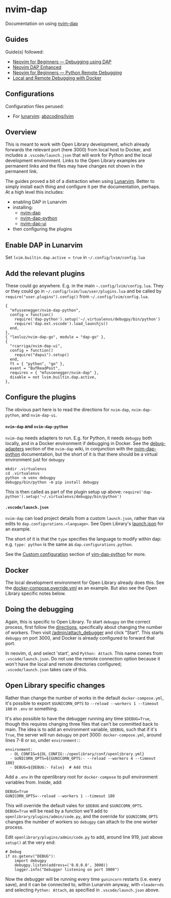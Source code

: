 # nvim-dap

Documentation on using [nvim-dap](https://github.com/mfussenegger/nvim-dap)

## Guides

Guide(s) followed:
- [Neovim for Beginners — Debugging using DAP](https://alpha2phi.medium.com/neovim-for-beginners-debugging-using-dap-44626a767f57)
- [Neovim DAP Enhanced](https://alpha2phi.medium.com/neovim-dap-enhanced-ebc730ff498b)
- [Neovim for Beginners — Python Remote Debugging](https://alpha2phi.medium.com/neovim-for-beginners-python-remote-debugging-7dac13e2a469)
- [Local and Remote Debugging with Docker](https://github.com/mfussenegger/nvim-dap/wiki/Local-and-Remote-Debugging-with-Docker)

## Configurations

Configuration files perused:
- For [lunarvim](https://www.lunarvim.org): [abzcoding/lvim](https://github.com/abzcoding/lvim/blob/58e6014259937ee99579e9077bb63fdc8a3f1caa/lua/user/dap.lua#L212)

## Overview

This is meant to work with Open Library development, which already forwards the relevant port (here 3000) from local host to Docker, and includes a `.vscode/launch.json` that will work for Python and the local development environment. Links to the Open Library examples are permanent links and the files may have changes not shown in the permanent link.

The guides proved a bit of a distraction when using [Lunarvim](https://www.lunarvim.org). Better to simply install each thing and configure it per the documentation, perhaps. At a high level this includes:
- enabling DAP in Lunarvim
- installing:
  - [nvim-dap](https://github.com/mfussenegger/nvim-dap)
  - [nvim-dap-python](https://github.com/mfussenegger/nvim-dap-python)
  - [nvim-dap-ui](https://github.com/rcarriga/nvim-dap-ui)
- then configuring the plugins

## Enable DAP in Lunarvim

Set `lvim.builtin.dap.active = true` in `~/.config/lvim/config.lua`

## Add the relevant plugins

These could go anywhere. E.g. in the main `~.config/lvim/config.lua`.
They or they could go in `~/.config/lvim/lua/user/plugins.lua` and be called by `require("user.plugins").config()` from `~/.config/lvim/config.lua`.

    {
      "mfussenegger/nvim-dap-python",
      config = function()
        require('dap-python').setup('~/.virtualenvs/debugpy/bin/python')
        require('dap.ext.vscode').load_launchjs()
      end,
    },
    { "leoluz/nvim-dap-go", module = "dap-go" },
    {
      "rcarriga/nvim-dap-ui",
      config = function()
        require("dapui").setup()
      end,
      ft = { "python", "go" },
      event = "BufReadPost",
      requires = { "mfussenegger/nvim-dap" },
      disable = not lvim.builtin.dap.active,
    },

## Configure the plugins

The obvious part here is to read the directions for `nvim-dap`, `nvim-dap-python`, and `nvim-dap-ui`.

#### `nvim-dap` and `nvim-dap-python`

`nvim-dap` needs adapters to run. E.g. for Python, it needs `debugpy` both locally, and in a Docker environment if debugging in Docker. See the [debug-adapters](https://github.com/mfussenegger/nvim-dap/wiki/Debug-Adapter-installation#python) section of the `nvim-dap` wiki, in conjunction with the [nvim-dap-python](https://github.com/mfussenegger/nvim-dap-python) documentation, but the short of it is that there should be a virtual environment just for `debugpy`

    mkdir .virtualenvs
    cd .virtualenvs
    python -m venv debugpy
    debugpy/bin/python -m pip install debugpy

This is then called as part of the plugin setup up above: `require('dap-python').setup('~/.virtualenvs/debugpy/bin/python')`

#### `.vscode/launch.json`

`nvim-dap` can load project details from a custom `launch.json`, rather than via edits to `dap.configurations.<language>`. See Open Library's [launch.json](https://github.com/internetarchive/openlibrary/blob/6d10bb3cf441a2aed594f018fb150c4f477630f1/.vscode/launch.json) for an example.

The short of it is that the `type` specifies the language to modify within dap: e.g. `type: python` is the same as `dap.configurations.python`.

See the [Custom configuration](https://github.com/mfussenegger/nvim-dap-python#custom-configuration) section of [vim-dap-python](https://github.com/mfussenegger/nvim-dap-python) for more.

## Docker

The local development environment for Open Library already does this. See the [docker-compose.override.yml](https://github.com/internetarchive/openlibrary/blob/c0694cc6ad846b8b684edf78a4b087f64eecdf7e/docker-compose.override.yml) as an example. But also see the Open Library specific notes below.

## Doing the debugging

Again, this is specific to Open Library. To start `debugpy` on the correct process, first follow the [directions](https://github.com/internetarchive/openlibrary/wiki/Debugging), specifically about changing the number of workers.
Then visit [/admin/attach_debugger](http://localhost:8080/admin/attach_debugger) and click "Start". This starts `debugpy` on port 3000, and Docker is already configured to forward that port.

In neovim, <leader>d, and select 'start', and `Python: Attach`. This name comes from `.vscode/launch.json`. Do not use the remote connection option because it won't have the local and remote directories configured; `.vscode/launch.json` takes care of this.

## Open Library specific changes

Rather than change the number of works in the default `docker-compose.yml`, it's possible to export `$GUNICORN_OPTS` to `--reload --workers 1 --timeout 180` in `.env` or something.

It's also possible to have the debugger running any time `$DEBUG=True`, though this requires changing three files that can't be committed back to main. The idea is to add an environment variable, `$DEBUG`, such that if it's `True`, the server will run `debugpy` on port 3000:
`docker-compose.yml`, around lines 7-8 or so, under `environment:`:

    environment:
      - OL_CONFIG=${OL_CONFIG:-/openlibrary/conf/openlibrary.yml}
      - GUNICORN_OPTS=${GUNICORN_OPTS:- --reload --workers 4 --timeout 180}
      - DEBUG=${DEBUG:- False}  # Add this

Add a `.env` in the openlibrary root for `docker-compose` to pull environment variables from. Inside, add:

    DEBUG=True
    GUNICORN_OPTS=--reload --workers 1 --timeout 180

This will override the default vales for `$DEBUG` and `$GUNICORN_OPTS`. `DEBUG=True` will be read by a function we'll add to `openlibrary/plugins/admin/code.py`, and the override for `$GUNICORN_OPTS` changes the number of workers so `debugpy` can attach to the one worker process.

Edit `openlibrary/plugins/admin/code.py` to add, around line 919, just above `setup()` at the very end:

    # Debug
    if os.getenv("DEBUG"):
        import debugpy
        debugpy.listen(address=('0.0.0.0', 3000))
        logger.info("Debugger listening on port 3000")

Now the debugger will be running every time `gunincorn` restarts (i.e. every save), and it can be connected to, within Lunarvim anyway, with `<leader>ds` and selecting `Python: Attach`, as specified in `.vscode/launch.json` above.
